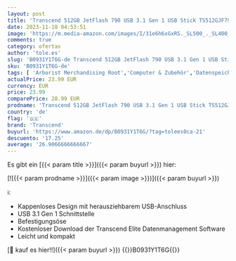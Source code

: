 ```yaml
---
layout: post
title: 'Transcend 512GB JetFlash 790 USB 3.1 Gen 1 USB Stick TS512GJF790K  Schwarz  Blau'
date: 2023-11-18 04:53:51
image: 'https://m.media-amazon.com/images/I/31e6h6xGxRS._SL500_._SL400_.jpg'
comments: true
category: ofertas
author: 'tole.es'
slug: 'B0931Y1T6G-de Transcend 512GB JetFlash 790 USB 3.1 Gen 1 USB Stick...'
sku: 'B0931Y1T6G-de'
tags: [ 'Arborist Merchandising Root','Computer & Zubehör','Datenspeicher','Externe Datenspeicher','Self Service','Special Features Stores','Speicherkarten & USB-Sticks','USB-Sticks','a4cbee59-f823-40fe-831a-7de64f655f6f_0','a4cbee59-f823-40fe-831a-7de64f655f6f_9901','transcend','🇩🇪', ]
actualPrice: 23.99 EUR
currency: EUR
price: 23.99
comparePrice: 28.99 EUR
prodname: 'Transcend 512GB JetFlash 790 USB 3.1 Gen 1 USB Stick TS512GJF790K  Schwarz  Blau'
country: 'de'
flag: '🇩🇪'
brand: 'Transcend'
buyurl: 'https://www.amazon.de/dp/B0931Y1T6G/?tag=tolees0ca-21'
descuento: '17.25'
average: '26.9066666666667'
---
```


Es gibt ein [{{< param title >}}]({{< param buyurl >}}) hier:

[![{{< param prodname >}}]({{< param image >}})]({{< param buyurl >}})

ℹ️:

- Kappenloses Design mit herausziehbarem USB-Anschluss
- USB 3.1 Gen 1 Schnittstelle
- Befestigungsöse
- Kostenloser Download der Transcend Elite Datenmanagement Software
- Leicht und kompakt

[🛒 kauf es hier!!]({{< param buyurl >}})
{{<world>}}B0931Y1T6G{{</world>}}
